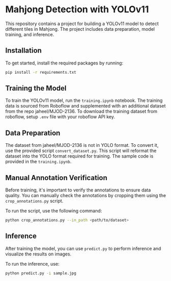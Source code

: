 # Mahjong Detection with YOLOv11
This repository contains a project for building a YOLOv11 model to detect different tiles in Mahjong. The project includes data preparation, model training, and inference.

## Installation

To get started, install the required packages by running:

```bash
pip install -r requirements.txt
```

## Training the Model

To train the YOLOv11 model, run the `training.ipynb` notebook. The training data is sourced from Roboflow and supplemented with an additional dataset from the repo jaheel/MJOD-2136. To download the training dataset from roboflow, setup `.env` file with your roboflow API key. 

## Data Preparation

The dataset from jaheel/MJOD-2136 is not in YOLO format. To convert it, use the provided script `convert_dataset.py`. This script will reformat the dataset into the YOLO format required for training. The sample code is provided in the `training.ipynb`.

## Manual Annotation Verification

Before training, it's important to verify the annotations to ensure data quality. You can manually check the annotations by cropping them using the `crop_annotations.py` script. 

To run the script, use the following command:

```bash
python crop_annotations.py --in_path <path/to/dataset>
```

## Inference

After training the model, you can use `predict.py` to perform inference and visualize the results on images.

To run the inference, use:

```bash
python predict.py -i sample.jpg
```
